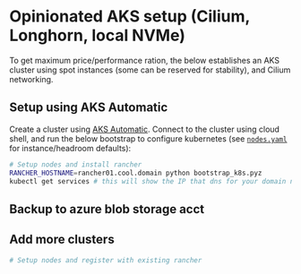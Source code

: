 # Opinionated AKS setup (Cilium, Longhorn, local NVMe)

To get maximum price/performance ration, the below establishes an AKS cluster using spot instances (some can be reserved for stability), and Cilium networking.

## Setup using AKS Automatic

Create a cluster using [AKS Automatic](https://learn.microsoft.com/en-us/azure/aks/intro-aks-automatic). Connect to the cluster using cloud shell, and run the below bootstrap to configure kubernetes (see [`nodes.yaml`](bootstrap_k8s/config/nodes.yaml) for instance/headroom defaults):

```bash
# Setup nodes and install rancher
RANCHER_HOSTNAME=rancher01.cool.domain python bootstrap_k8s.pyz
kubectl get services # this will show the IP that dns for your domain needs to be pointed at
```

## Backup to azure blob storage acct

## Add more clusters

```bash
# Setup nodes and register with existing rancher
```
